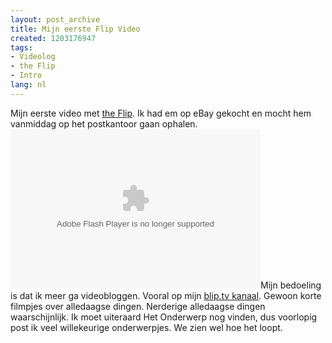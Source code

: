 ```yaml
---
layout: post_archive
title: Mijn eerste Flip Video
created: 1203176947
tags:
- Videolog
- the Flip
- Intro
lang: nl
---
```

Mijn eerste video met [the Flip](http://www.theflip.com/). Ik had em op eBay gekocht en mocht hem vanmiddag op het postkantoor gaan ophalen. <object type="application/x-shockwave-flash" data="http://blip.tv/scripts/flash/showplayer.swf?enablejs=true&feedurl=http%3A%2F%2Fberkes%2Eblip%2Etv%2Frss&file=http%3A%2F%2Fblip%2Etv%2Frss%2Fflash%2F679208&showplayerpath=http%3A%2F%2Fblip%2Etv%2Fscripts%2Fflash%2Fshowplayer%2Eswf" width="400" height="255" allowfullscreen="true" id="showplayer"><param name="movie" value="http://blip.tv/scripts/flash/showplayer.swf?enablejs=true&feedurl=http%3A%2F%2Fberkes%2Eblip%2Etv%2Frss&file=http%3A%2F%2Fblip%2Etv%2Frss%2Fflash%2F679208&showplayerpath=http%3A%2F%2Fblip%2Etv%2Fscripts%2Fflash%2Fshowplayer%2Eswf" /><param name="quality" value="best" /><embed src="http://blip.tv/scripts/flash/showplayer.swf?enablejs=true&feedurl=http%3A%2F%2Fberkes%2Eblip%2Etv%2Frss&file=http%3A%2F%2Fblip%2Etv%2Frss%2Fflash%2F679208&showplayerpath=http%3A%2F%2Fblip%2Etv%2Fscripts%2Fflash%2Fshowplayer%2Eswf" quality="best" width="400" height="255" name="showplayer" type="application/x-shockwave-flash"></embed></object>Mijn bedoeling is dat ik meer ga videobloggen. Vooral op mijn [blip.tv kanaal](http://berkes.blip.tv/). Gewoon korte filmpjes over alledaagse dingen. Nerderige alledaagse dingen waarschijnlijk. Ik moet uiteraard Het Onderwerp nog vinden, dus voorlopig post ik veel willekeurige onderwerpjes. We zien wel hoe het loopt.
